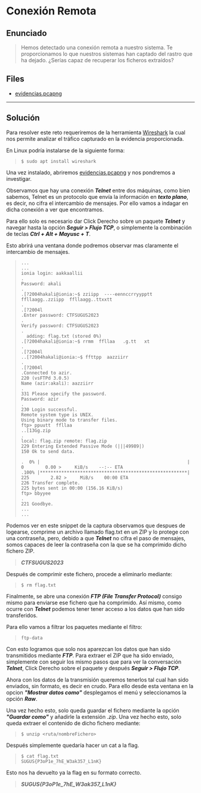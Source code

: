 # Conexión Remota

## Enunciado

> Hemos detectado una conexión remota a nuestro sistema. Te proporcionamos lo que nuestros sistemas han captado del rastro que ha dejado.
¿Serías capaz de recuperar los ficheros extraídos?

## Files

- [evidencias.pcapng](https://github.com/ZeN1xX/ctf-writeups/blob/main/sugus-ctf-2023/Conexion-Remota/evidencias.pcapng)

---

## Solución

Para resolver este reto requeriremos de la herramienta [Wireshark](https://www.wireshark.org/download.html) la cual nos permite analizar el tráfico capturado en la evidencia proporcionada.

En Linux podría instalarse de la siguiente forma:

>     $ sudo apt install wireshark

Una vez instalado, abriremos [evidencias.pcapng](https://github.com/ZeN1xX/ctf-writeups/blob/main/sugus-ctf-2023/Conexion-Remota/evidencias.pcapng) y nos pondremos a investigar.

Observamos que hay una conexión ***Telnet*** entre dos máquinas, como bien sabemos, Telnet es un protocolo que envía la información en ***texto plano***, es decir, no cifra el intercambio de mensajes. Por ello vamos a indagar en dicha conexión a ver que encontramos.

Para ello solo es necesario dar Click Derecho sobre un paquete ***Telnet*** y navegar hasta la opción ***Seguir > Flujo TCP***, o simplemente la combinación de teclas ***Ctrl + Alt + Mayusc + T***.

Esto abrirá una ventana donde podremos observar mas claramente el intercambio de mensajes.

>     ...
>     ...
>     ionia login: aakkaallii
>     .
>     Password: akali
>     .
>     .[?2004hakali@ionia:~$ zziipp  ----eennccrryypptt  ffllaagg..zziipp  ffllaagg..ttxxtt
>     .
>     .[?2004l
>     .Enter password: CTFSUGUS2023
>     .
>     Verify password: CTFSUGUS2023
>     .
>       adding: flag.txt (stored 0%)
>     .[?2004hakali@ionia:~$ rrmm  ffllaa	.g.tt	xt 
>     .
>     .[?2004l
>     ..[?2004hakali@ionia:~$ ffttpp  aazziirr
>     .
>     .[?2004l
>     .Connected to azir.
>     220 (vsFTPd 3.0.5)
>     Name (azir:akali): aazziirr
>     .
>     331 Please specify the password.
>     Password: azir
>     .
>     230 Login successful.
>     Remote system type is UNIX.
>     Using binary mode to transfer files.
>     ftp> ppuutt  ffllaa	
>     ..[13Gg.zip 
>     .
>     local: flag.zip remote: flag.zip
>     229 Entering Extended Passive Mode (|||49989|)
>     150 Ok to send data.
>     
>     .  0% |                                                       |     0        0.00 >     KiB/s    --:-- ETA
>     .100% |*******************************************************|   225        2.82 >     MiB/s    00:00 ETA
>     226 Transfer complete.
>     225 bytes sent in 00:00 (156.16 KiB/s)
>     ftp> bbyyee
>     .
>     221 Goodbye.
>     ...
>     ...

Podemos ver en este snippet de la captura observamos que despues de logearse, comprime un archivo llamado flag.txt en un ZIP y lo protege con una contraseña, pero, debido a que ***Telnet*** no cifra el paso de mensajes, somos capaces de leer la contraseña con la que se ha comprimido dicho fichero ZIP.

> ***CTFSUGUS2023***

Después de comprimir este fichero, procede a eliminarlo mediante:

>     $ rm flag.txt

Finalmente, se abre una conexión ***FTP (File Transfer Protocol)*** consigo mismo para enviarse ese fichero que ha comprimido. Así mismo, como ocurre con ***Telnet*** podemos tener tener acceso a los datos que han sido transferidos.

Para ello vamos a filtrar los paquetes mediante el filtro:

>     ftp-data

Con esto logramos que solo nos aparezcan los datos que han sido transmitidos mediante ***FTP***. Para extraer el ZIP que ha sido enviado, simplemente con seguir los mismo pasos que para ver la conversación ***Telnet***, Click Derecho sobre el paquete y después ***Seguir > Flujo TCP***. 

Ahora con los datos de la transmisión queremos tenerlos tal cual han sido enviados, sin formato, es decir en crudo. Para ello desde esta ventana en la opcion ***"Mostrar datos como"*** desplegamos el menú y seleccionamos la opción ***Raw***.

Una vez hecho esto, solo queda guardar el fichero mediante la opción ***"Guardar como"*** y añadirle la extensión *.zip*. Una vez hecho esto, solo queda extraer el contenido de dicho fichero mediante:

>     $ unzip <ruta/nombreFichero>

Después simplemente quedaría hacer un cat a la flag.

>     $ cat flag.txt  
>     SUGUS{P3oP1e_7hE_W3ak357_L1nK}

Esto nos ha devuelto ya la flag en su formato correcto.

> ***SUGUS{P3oP1e_7hE_W3ak357_L1nK}***